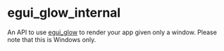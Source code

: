 # egui_glow_internal
An API to use [egui_glow](https://github.com/emilk/egui/tree/master/crates/egui_glow) to render your app given only a window.
Please note that this is Windows only.
